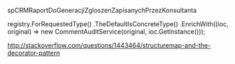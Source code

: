 spCRMRaportDoGeneracjiZgloszenZapisanychPrzezKonsultanta

registry.ForRequestedType<ICommentService>()
    .TheDefaultIsConcreteType<CommentService>()
    .EnrichWith((ioc, original) => new CommentAuditService(original, 
                                   ioc.GetInstance<AuditService>()));

http://stackoverflow.com/questions/1443464/structuremap-and-the-decorator-pattern